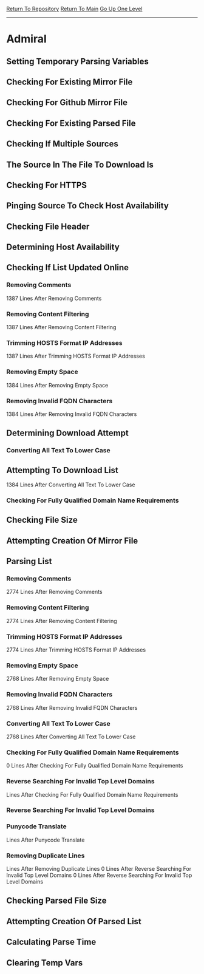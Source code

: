 [Return To Repository](https://github.com/DigitalWarrior/piholeparser/)
[Return To Main](https://github.com/DigitalWarrior/piholeparser/blob/master/RecentRunLogs/Mainlog.md)
[Go Up One Level](https://github.com/DigitalWarrior/piholeparser/blob/master/RecentRunLogs/TopLevelScripts/30-Processing-External-Blacklists.md)
____________________________________
# Admiral
## Setting Temporary Parsing Variables
## Checking For Existing Mirror File
## Checking For Github Mirror File
## Checking For Existing Parsed File
## Checking If Multiple Sources
## The Source In The File To Download Is
## Checking For HTTPS
## Pinging Source To Check Host Availability
## Checking File Header
## Determining Host Availability
## Checking If List Updated Online
### Removing Comments
1387 Lines After Removing Comments
### Removing Content Filtering
1387 Lines After Removing Content Filtering
### Trimming HOSTS Format IP Addresses
1387 Lines After Trimming HOSTS Format IP Addresses
### Removing Empty Space
1384 Lines After Removing Empty Space
### Removing Invalid FQDN Characters
1384 Lines After Removing Invalid FQDN Characters
## Determining Download Attempt
### Converting All Text To Lower Case
## Attempting To Download List
1384 Lines After Converting All Text To Lower Case
### Checking For Fully Qualified Domain Name Requirements
## Checking File Size
## Attempting Creation Of Mirror File
## Parsing List
### Removing Comments
2774 Lines After Removing Comments
### Removing Content Filtering
2774 Lines After Removing Content Filtering
### Trimming HOSTS Format IP Addresses
2774 Lines After Trimming HOSTS Format IP Addresses
### Removing Empty Space
2768 Lines After Removing Empty Space
### Removing Invalid FQDN Characters
2768 Lines After Removing Invalid FQDN Characters
### Converting All Text To Lower Case
2768 Lines After Converting All Text To Lower Case
### Checking For Fully Qualified Domain Name Requirements
0 Lines After Checking For Fully Qualified Domain Name Requirements
### Reverse Searching For Invalid Top Level Domains
 Lines After Checking For Fully Qualified Domain Name Requirements
### Reverse Searching For Invalid Top Level Domains
### Punycode Translate
 Lines After Punycode Translate
### Removing Duplicate Lines
 Lines After Removing Duplicate Lines
0 Lines After Reverse Searching For Invalid Top Level Domains
0 Lines After Reverse Searching For Invalid Top Level Domains
## Checking Parsed File Size
## Attempting Creation Of Parsed List
## Calculating Parse Time
## Clearing Temp Vars
